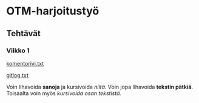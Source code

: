 # OTM-harjoitustyö


## Tehtävät

### Viikko 1
[komentorivi.txt](https://github.com/ellikarvonen/otm-harjoitustyo/blob/master/laskarit/viikko1/komentorivi.txt)

[gitlog.txt](https://github.com/ellikarvonen/otm-harjoitustyo/blob/master/laskarit/viikko1/gitlog.txt)

Voin lihavoida **sanoja** ja kursivoida *niitä*. Voin jopa lihavoida **tekstin pätkiä**.
Toisaalta voin myös *kursivoida osan tekstistä*.


